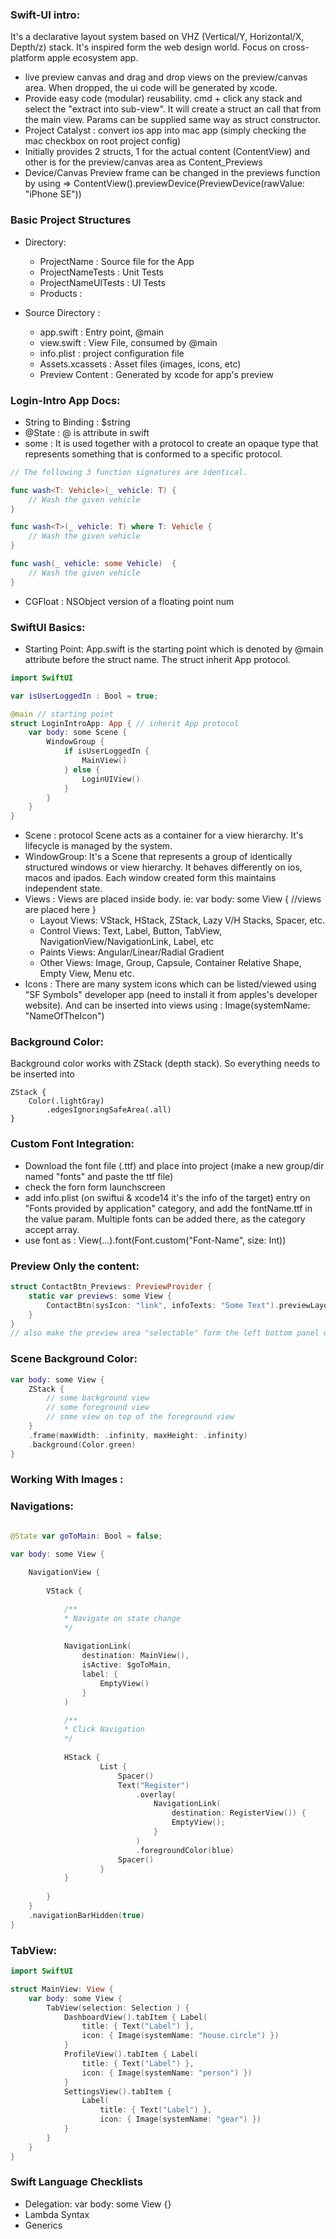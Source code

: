 ### Swift-UI intro: 
It's a declarative layout system based on VHZ (Vertical/Y, Horizontal/X, Depth/z) stack. It's inspired form the web design world. Focus on cross-platform apple ecosystem app.
* live preview canvas and drag and drop views on the preview/canvas  area. When dropped, the ui code will be generated by xcode.
* Provide easy code (modular) reusability. cmd + click any stack and select the "extract into sub-view". It will create a struct an call that from the main view. Params can be supplied same way as struct constructor.
* Project Catalyst : convert ios app into mac app (simply checking the mac checkbox on root project config)
* Initially provides 2 structs, 1 for the actual content (ContentView) and other is for the preview/canvas area as Content_Previews
* Device/Canvas Preview frame can be changed in the previews function by using => ContentView().previewDevice(PreviewDevice(rawValue: "iPhone SE"))

### Basic Project Structures
* Directory:
    - ProjectName : Source file for the App
    - ProjectNameTests : Unit Tests
    - ProjectNameUITests : UI Tests
    - Products : 

* Source Directory :
    - <projectname>app.swift : Entry point, @main
    - <anything>view.swift : View File, consumed by @main
    - info.plist : project configuration file
    - Assets.xcassets : Asset files (images, icons, etc) 
    - Preview Content : Generated by xcode for app's preview
### Login-Intro App Docs:
- String to Binding<String> : $string
- @State : @ is attribute in swift
- some : It is used together with a protocol to create an opaque type that represents something that is conformed to a specific protocol. 

```swift
// The following 3 function signatures are identical.

func wash<T: Vehicle>(_ vehicle: T) {
    // Wash the given vehicle
}

func wash<T>(_ vehicle: T) where T: Vehicle {
    // Wash the given vehicle
}

func wash(_ vehicle: some Vehicle)  {
    // Wash the given vehicle
}
```
- CGFloat : NSObject version of a floating point num

### SwiftUI Basics:
- Starting Point: <ProjectName>App.swift is the starting point which is denoted by @main attribute before the struct name. The struct inherit App protocol.
```swift
import SwiftUI

var isUserLoggedIn : Bool = true;

@main // starting point
struct LoginIntroApp: App { // inherit App protocol
    var body: some Scene {
        WindowGroup {
            if isUserLoggedIn {
                MainView()
            } else {
                LoginUIView()
            }
        }
    }
}
```
- Scene : protocol Scene acts as a container for a view hierarchy. It's lifecycle is managed by the system.
- WindowGroup: It's a Scene that represents a group of identically structured windows or view hierarchy. It behaves differently on ios, macos and ipados. Each window created form this maintains independent state. 
- Views : Views are placed inside body. ie: var body: some View { //views are placed here }
    - Layout Views: VStack, HStack, ZStack, Lazy V/H Stacks, Spacer, etc.
    - Control Views: Text, Label, Button, TabView, NavigationView/NavigationLink, Label, etc
    - Paints Views: Angular/Linear/Radial Gradient
    - Other Views: Image, Group, Capsule, Container Relative Shape, Empty View, Menu etc.
- Icons : There are many system icons which can be listed/viewed using "SF Symbols" developer app (need to install it from apples's developer website). And can be inserted into views using : Image(systemName: "NameOfTheIcon") 

### Background Color:
Background color works with ZStack (depth stack). So everything needs to be inserted into
```swuft
ZStack {
    Color(.lightGray)
        .edgesIgnoringSafeArea(.all)
}
```
### Custom Font Integration:
- Download the font file (.ttf) and place into project (make a new group/dir named "fonts" and paste the ttf file) 
- check the forn form launchscreen
- add info.plist (on swiftui & xcode14 it's the info of the target) entry on "Fonts provided by application" category, and add the fontName.ttf in the value param. Multiple fonts can be added there, as the category accept array.
- use font as : View(...).font(Font.custom("Font-Name", size: Int))

### Preview Only the content:
```swift
struct ContactBtn_Previews: PreviewProvider {
    static var previews: some View {
        ContactBtn(sysIcon: "link", infoTexts: "Some Text").previewLayout(.sizeThatFits)
    }
}
// also make the preview area "selectable" form the left bottom panel of the preview area
```
### Scene Background Color:
```swift
var body: some View {
    ZStack {
        // some background view
        // some foreground view
        // some view on top of the foreground view
    }
    .frame(maxWidth: .infinity, maxHeight: .infinity)
    .background(Color.green)
}
```

### Working With Images :

### Navigations:

```swift

@State var goToMain: Bool = false;

var body: some View {
    
    NavigationView {
    
        VStack {

            /**
            * Navigate on state change
            */
                
            NavigationLink(
                destination: MainView(),
                isActive: $goToMain,
                label: {
                    EmptyView()
                }
            )

            /**
            * Click Navigation
            */
                    
            HStack {
                    List {
                        Spacer()
                        Text("Register")
                            .overlay(
                                NavigationLink(
                                    destination: RegisterView()) {
                                    EmptyView();
                                }
                            )
                            .foregroundColor(blue)
                        Spacer()
                    }
            }
                    
        }
    }
    .navigationBarHidden(true)
}
```

### TabView:
```swift
import SwiftUI

struct MainView: View {
    var body: some View {
        TabView(selection: Selection ) {
            DashboardView().tabItem { Label(
                title: { Text("Label") },
                icon: { Image(systemName: "house.circle") })
            }
            ProfileView().tabItem { Label(
                title: { Text("Label") },
                icon: { Image(systemName: "person") })
            }
            SettingsView().tabItem {
                Label(
                    title: { Text("Label") },
                    icon: { Image(systemName: "gear") })
            }
        }
    }
}
```

### Swift Language Checklists
- Delegation: var body: some View {}
- Lambda Syntax
- Generics
